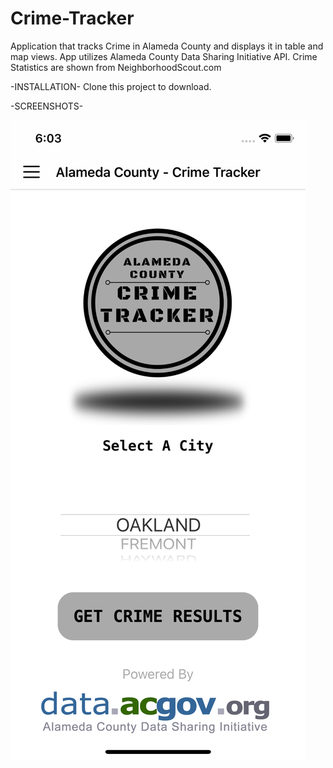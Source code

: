 # Crime-Tracker
Application that tracks Crime in Alameda County and displays it in table and map views. App utilizes Alameda County Data Sharing Initiative API. Crime Statistics are shown from NeighborhoodScout.com

-INSTALLATION- Clone this project to download.

-SCREENSHOTS-

![](https://github.com/Alphonso84/Crime-Tracker/blob/master/Assets.xcassets/Simulator%20Screen%20Shot%20-%20iPhone%20X%20-%202018-02-07%20at%2018.03.02.imageset/Simulator%20Screen%20Shot%20-%20iPhone%20X%20-%202018-02-07%20at%2018.03.02.png)





